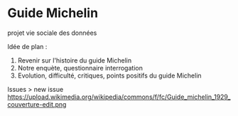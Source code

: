 # Guide Michelin
 projet vie sociale des données
 
Idée de plan : 

1. Revenir sur l'histoire du guide Michelin
2. Notre enquète, questionnaire interrogation
3. Evolution, difficulté, critiques, points positifs du guide Michelin



Issues > new issue
https://upload.wikimedia.org/wikipedia/commons/f/fc/Guide_michelin_1929_couverture-edit.png
